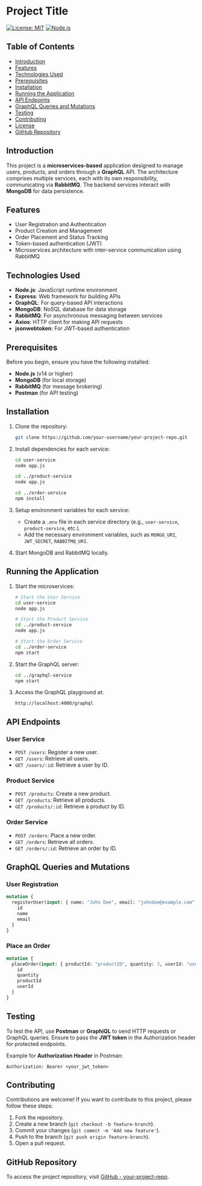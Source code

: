 # **Project Title**

[![License: MIT](https://img.shields.io/badge/License-MIT-yellow.svg)](https://opensource.org/licenses/MIT)
[![Node.js](https://img.shields.io/badge/Node.js-v14%2B-green)](https://nodejs.org/)

## **Table of Contents**
- [Introduction](#introduction)
- [Features](#features)
- [Technologies Used](#technologies-used)
- [Prerequisites](#prerequisites)
- [Installation](#installation)
- [Running the Application](#running-the-application)
- [API Endpoints](#api-endpoints)
- [GraphQL Queries and Mutations](#graphql-queries-and-mutations)
- [Testing](#testing)
- [Contributing](#contributing)
- [License](#license)
- [GitHub Repository](#github-repository)

## **Introduction**
This project is a **microservices-based** application designed to manage users, products, and orders through a **GraphQL** API. The architecture comprises multiple services, each with its own responsibility, communicating via **RabbitMQ**. The backend services interact with **MongoDB** for data persistence.

## **Features**
- User Registration and Authentication
- Product Creation and Management
- Order Placement and Status Tracking
- Token-based authentication (JWT)
- Microservices architecture with inter-service communication using RabbitMQ

## **Technologies Used**
- **Node.js**: JavaScript runtime environment
- **Express**: Web framework for building APIs
- **GraphQL**: For query-based API interactions
- **MongoDB**: NoSQL database for data storage
- **RabbitMQ**: For asynchronous messaging between services
- **Axios**: HTTP client for making API requests
- **jsonwebtoken**: For JWT-based authentication

## **Prerequisites**
Before you begin, ensure you have the following installed:
- **Node.js** (v14 or higher)
- **MongoDB** (for local storage)
- **RabbitMQ** (for message brokering)
- **Postman** (for API testing)

## **Installation**

1. Clone the repository:
   ```bash
   git clone https://github.com/your-username/your-project-repo.git
   ```

2. Install dependencies for each service:
   ```bash
   cd user-service
   node app.js
   
   cd ../product-service
   node app.js
   
   cd ../order-service
   npm install
   ```

3. Setup environment variables for each service:
   - Create a `.env` file in each service directory (e.g., `user-service`, `product-service`, etc.).
   - Add the necessary environment variables, such as `MONGO_URI`, `JWT_SECRET`, `RABBITMQ_URI`.

4. Start MongoDB and RabbitMQ locally.

## **Running the Application**

1. Start the microservices:
   ```bash
   # Start the User Service
   cd user-service
   node app.js
   
   # Start the Product Service
   cd ../product-service
   node app.js
   
   # Start the Order Service
   cd ../order-service
   npm start
   ```

2. Start the GraphQL server:
   ```bash
   cd ../graphql-service
   npm start
   ```

3. Access the GraphQL playground at:
   ```
   http://localhost:4000/graphql
   ```

## **API Endpoints**

### User Service
- `POST /users`: Register a new user.
- `GET /users`: Retrieve all users.
- `GET /users/:id`: Retrieve a user by ID.

### Product Service
- `POST /products`: Create a new product.
- `GET /products`: Retrieve all products.
- `GET /products/:id`: Retrieve a product by ID.

### Order Service
- `POST /orders`: Place a new order.
- `GET /orders`: Retrieve all orders.
- `GET /orders/:id`: Retrieve an order by ID.

## **GraphQL Queries and Mutations**

### User Registration
```graphql
mutation {
  registerUser(input: { name: "John Doe", email: "johndoe@example.com", password: "password123" }) {
    id
    name
    email
  }
}
```

### Place an Order
```graphql
mutation {
  placeOrder(input: { productId: "productID", quantity: 3, userId: "userID" }) {
    id
    quantity
    productId
    userId
  }
}
```

## **Testing**

To test the API, use **Postman** or **GraphiQL** to send HTTP requests or GraphQL queries. Ensure to pass the **JWT token** in the Authorization header for protected endpoints.

Example for **Authorization Header** in Postman:
```
Authorization: Bearer <your_jwt_token>
```

## **Contributing**

Contributions are welcome! If you want to contribute to this project, please follow these steps:
1. Fork the repository.
2. Create a new branch (`git checkout -b feature-branch`).
3. Commit your changes (`git commit -m 'Add new feature'`).
4. Push to the branch (`git push origin feature-branch`).
5. Open a pull request.


## **GitHub Repository**
To access the project repository, visit [GitHub - your-project-repo](https://github.com/deveshmaster/Micro-services/tree/main).
